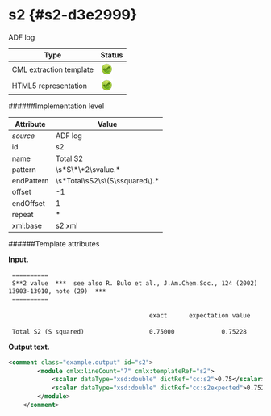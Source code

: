 # s2 {#s2-d3e2999}

ADF log

| Type                                                                                                                                                                                                  | Status                                                                                                                                                                                                |
|----|----|
| CML extraction template                                                                                                                                                                               | ![](/imgs/Total.png)                                                                                                                                                                                  |
| HTML5 representation                                                                                                                                                                                  | ![](/imgs/Total.png)                                                                                                                                                                                  |

######Implementation level

| Attribute                                                                                                                                                                                             | Value                                                                                                                                                                                                 |
|----|----|
| *source*                                                                                                                                                                                              | ADF log                                                                                                                                                                                               |
| id                                                                                                                                                                                                    | s2                                                                                                                                                                                                    |
| name                                                                                                                                                                                                  | Total S2                                                                                                                                                                                              |
| pattern                                                                                                                                                                                               | \\s\*S\\\*\\\*2\\svalue.\*                                                                                                                                                                            |
| endPattern                                                                                                                                                                                            | \\s\*Total\\sS2\\s\\(S\\ssquared\\).\*                                                                                                                                                                |
| offset                                                                                                                                                                                                | -1                                                                                                                                                                                                    |
| endOffset                                                                                                                                                                                             | 1                                                                                                                                                                                                     |
| repeat                                                                                                                                                                                                | \*                                                                                                                                                                                                    |
| xml:base                                                                                                                                                                                              | s2.xml                                                                                                                                                                                                |

######Template attributes

**Input.**

     ==========
     S**2 value  ***  see also R. Bulo et al., J.Am.Chem.Soc., 124 (2002) 13903-13910, note (29)  ***
     ==========

                                           exact      expectation value

     Total S2 (S squared)                  0.75000             0.75228
        
        
        

**Output text.**

```xml
<comment class="example.output" id="s2">
        <module cmlx:lineCount="7" cmlx:templateRef="s2">
            <scalar dataType="xsd:double" dictRef="cc:s2">0.75</scalar>
            <scalar dataType="xsd:double" dictRef="cc:s2expected">0.75228</scalar>
        </module>
    </comment>
```
